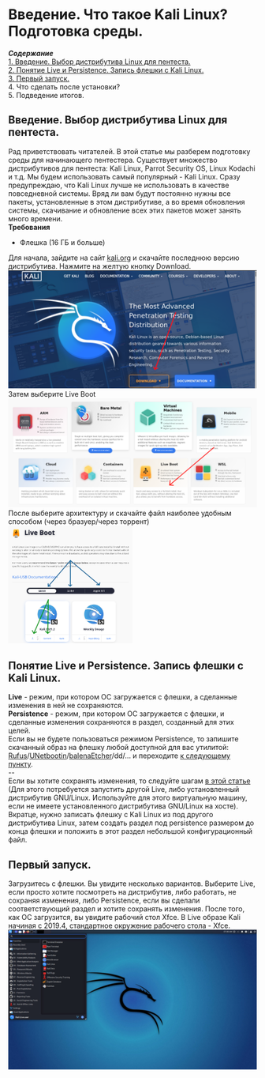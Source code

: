 <h1>Введение. Что такое Kali Linux? Подготовка среды.</h1>

<b><i>Содержание</i></b><br>
<a href="#introduction">1. Введение. Выбор дистрибутива Linux для пентеста.</a><br>
<a href="#usb">2. Понятие Live и Persistence. Запись флешки с Kali Linux.</a><br>
<a href="#firstrun">3. Первый запуск.</a><br>
4. Что сделать после установки?<br>
5. Подведение итогов.<br>

<p><a name="introduction"></a></p>
<h2>Введение. Выбор дистрибутива Linux для пентеста.</h2>
Рад приветствовать читателей. В этой статье мы разберем подготовку среды для начинающего пентестера. 
Существует множество дистрибутивов для пентеста: Kali Linux, Parrot Security OS, Linux Kodachi и т.д. Мы
будем использовать самый популярный - Kali Linux. Сразу предупреждаю, что Kali Linux лучше не использовать
в качестве повседневной системы. Вряд ли вам будут постоянно нужны все пакеты, установленные в этом
дистрибутиве, а во время обновления системы, скачивание и обновление всех этих пакетов может занять
много времени.<br>
<b>Требования</b>
<ul>
  <li>Флешка (16 ГБ и больше)</li>
</ul>
Для начала, зайдите на сайт <a href="https://kali.org">kali.org</a> и скачайте последнюю версию дистрибутива.
Нажмите на желтую кнопку Download.
<img src="downloadingkali1.png">
Затем выберите Live Boot
<img src="downloadingkali2.png">
После выберите архитектуру и скачайте файл наиболее удобным способом (через бразуер/через торрент)
<img src="downloadingkali3.png" width="50%" height="50%">

<p><a name="usb"></a></p>
<h2>Понятие Live и Persistence. Запись флешки с Kali Linux.</h2>
<b>Live</b> - режим, при котором ОС загружается с флешки, а сделанные изменения в ней не сохраняются.<br>
<b>Persistence</b> - режим, при котором ОС загружается с флешки, и сделанные изменения сохраняются в раздел, созданный для этих целей.<br>
Если вы не будете пользоваться режимом Persistence, то запишите скачанный образ на флешку любой доступной для вас утилитой: <a href="https://rufus.ie" target="_blank">Rufus</a>/<a href="https://unetbootin.github.io" target="_blank">UNetbootin</a>/<a href="https://balena.io/etcher" target="_blank">balenaEtcher</a>/dd/... и переходите <a href="#firstrun">к следующему пункту</a>.<br>
--<br>
Если вы хотите сохранять изменения, то следуйте шагам <a href="https://kali.org/prst" target="_blank">в этой статье</a> (Для этого потребуется запустить другой Live, либо установленный дистрибутив GNU/Linux. Используйте для этого виртуальную машину, если не имеете установленного дистрибутива GNU/Linux на хосте). Вкратце, нужно записать флешку с Kali Linux из под другого дистрибутива Linux, затем создать раздел под persistence размером до конца флешки и положить в этот раздел небольшой конфигурационный файл.

<p><a name="#firstrun"></a></p>
<h2>Первый запуск.</h2>
Загрузитесь с флешки. Вы увидите несколько вариантов. Выберите Live, если просто хотите посмотреть на дистрибутив, либо работать, не сохраняя изменения, либо Persistence, если вы сделали соответствующий раздел и хотите сохранять изменения. После того, как ОС загрузится, вы увидите рабочий стол Xfce. В Live образе Kali начиная с 2019.4, стандартное окружение рабочего стола - Xfce.
<img src="kali_xfce_desktop.jpg">

